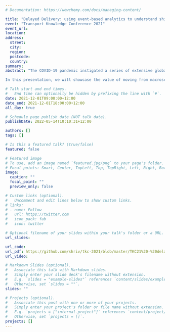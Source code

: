 ```yaml
---
# Documentation: https://wowchemy.com/docs/managing-content/

title: "Delayed Delivery: using event-based analytics to understand shifts in the supply chain"
event: "Transport Knowledge Conference 2021"
event_url:
location:
address:
  street:
  city:
  region:
  postcode:
  country:
summary:
abstract: "The COVID-19 pandemic instigated a series of extensive global and local disruptions in supply chains. During the pre-pandemic \"normal\", the health of NZ freight movements could be inferred from the quarterly freight statistics provided by the Freight Information Gathering System (FIGS). However, these indicators have struggled to provide useful insights into supply chain system adjustments and shifts due to the pandemic. The difficulty has been driven by a mismatch - FIGS indicators are macroscopic while process-level granularity is required to understand the changes. 

In this presentation, we will showcase the value of moving from macroscopic indicators to event-based analytics that better mirror real world processes. Furthermore, coupling process-relevant metrics with statistical models can provide useful insights and monitoring of observed shifts in domestic supply chain processes."

# Talk start and end times.
#   End time can optionally be hidden by prefixing the line with `#`.
date: 2021-12-01T09:00:00+12:00
date_end: 2021-12-01T18:00:00+12:00
all_day: true

# Schedule page publish date (NOT talk date).
publishDate: 2022-05-14T10:10:31+12:00

authors: []
tags: []

# Is this a featured talk? (true/false)
featured: false

# Featured image
# To use, add an image named `featured.jpg/png` to your page's folder. 
# Focal points: Smart, Center, TopLeft, Top, TopRight, Left, Right, BottomLeft, Bottom, BottomRight.
image:
  caption: ""
  focal_point: ""
  preview_only: false

# Custom links (optional).
#   Uncomment and edit lines below to show custom links.
# links:
# - name: Follow
#   url: https://twitter.com
#   icon_pack: fab
#   icon: twitter

# Optional filename of your slides within your talk's folder or a URL.
url_slides:

url_code:
url_pdf: https://github.com/shriv/tkc-2021/blob/master/TKC21%20-%20delayed%20delivery.pdf
url_video:

# Markdown Slides (optional).
#   Associate this talk with Markdown slides.
#   Simply enter your slide deck's filename without extension.
#   E.g. `slides = "example-slides"` references `content/slides/example-slides.md`.
#   Otherwise, set `slides = ""`.
slides: ""

# Projects (optional).
#   Associate this post with one or more of your projects.
#   Simply enter your project's folder or file name without extension.
#   E.g. `projects = ["internal-project"]` references `content/project/deep-learning/index.md`.
#   Otherwise, set `projects = []`.
projects: []
---
```

